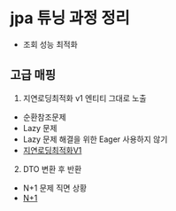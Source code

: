 # jpa 튜닝 과정 정리 
- 조회 성능 최적화 

## 고급 매핑
1. 지연로딩최적화 v1 엔티티 그대로 노출
- 순환참조문제
- Lazy 문제
- Lazy 문제 해결을 위한 Eager 사용하지 않기
- [지연로딩최적화V1](https://github.com/yunhwane/jpa-querydsl/blob/main/%EC%A7%80%EC%97%B0%EB%A1%9C%EB%94%A9_%EC%A1%B0%ED%9A%8C%EC%84%B1%EB%8A%A5%EC%B5%9C%EC%A0%81%ED%99%94V1.md)

2. DTO 변환 후 반환
- N+1 문제 직면 상황
- [N+1](https://github.com/yunhwane/jpa-querydsl/blob/main/N%2B1%EB%AC%B8%EC%A0%9C.md)
